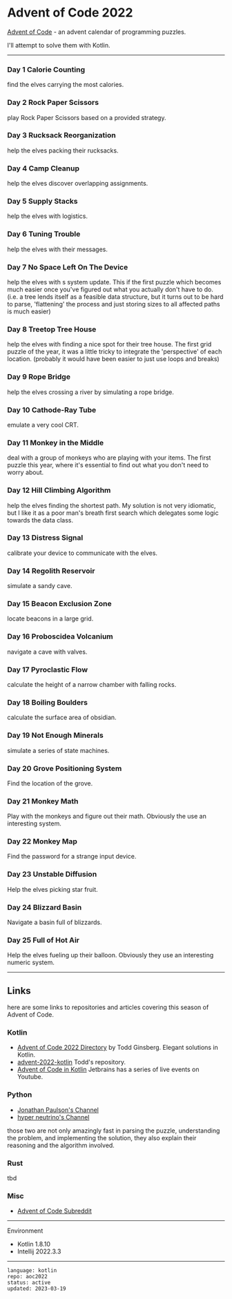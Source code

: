 # Advent of Code 2022

[Advent of Code] - an advent calendar of programming puzzles.

I'll attempt to solve them with Kotlin.

[Advent of Code]:https://adventofcode.com/2022 

---

### Day 1 Calorie Counting

find the elves carrying the most calories.

### Day 2 Rock Paper Scissors

play Rock Paper Scissors based on a provided strategy.

### Day 3 Rucksack Reorganization

help the elves packing their rucksacks.

### Day 4 Camp Cleanup

help the elves discover overlapping assignments.

### Day 5 Supply Stacks

help the elves with logistics.

### Day 6 Tuning Trouble

help the elves with their messages. 

### Day 7 No Space Left On The Device

help the elves with s system update. This if the first puzzle which becomes much easier once you've
figured out what you actually don't have to do. (i.e. a tree lends itself as a feasible data structure,
but it turns out to be hard to parse, 'flattening' the process and just storing sizes to all affected
paths is much easier)

### Day 8 Treetop Tree House

help the elves with finding a nice spot for their tree house. The first grid puzzle of the year, it
was a little tricky to integrate the 'perspective' of each location. (probably it would have been
easier to just use loops and breaks)

### Day 9 Rope Bridge

help the elves crossing a river by simulating a rope bridge.

### Day 10 Cathode-Ray Tube

emulate a very cool CRT.

### Day 11 Monkey in the Middle

deal with a group of monkeys who are playing with your items. The first puzzle this year, where it's 
essential to find out what you don't need to worry about.

### Day 12 Hill Climbing Algorithm

help the elves finding the shortest path. My solution is not very idiomatic, but I like it as
a poor man's breath first search which delegates some logic towards the data class.

### Day 13 Distress Signal

calibrate your device to communicate with the elves.

### Day 14 Regolith Reservoir

simulate a sandy cave.

### Day 15 Beacon Exclusion Zone

locate beacons in a large grid.

### Day 16 Proboscidea Volcanium

navigate a cave with valves.

### Day 17 Pyroclastic Flow

calculate the height of a narrow chamber with falling rocks.

### Day 18 Boiling Boulders

calculate the surface area of obsidian.

### Day 19 Not Enough Minerals

simulate a series of state machines. 

### Day 20 Grove Positioning System

Find the location of the grove.

### Day 21 Monkey Math

Play with the monkeys and figure out their math. Obviously the use an interesting system.

### Day 22 Monkey Map

Find the password for a strange input device.

### Day 23 Unstable Diffusion

Help the elves picking star fruit.

### Day 24 Blizzard Basin

Navigate a basin full of blizzards.

### Day 25 Full of Hot Air

Help the elves fueling up their balloon. Obviously they use an interesting numeric system.

---

## Links

here are some links to repositories and articles covering this season of Advent of Code.

### Kotlin

- [Advent of Code 2022 Directory](https://todd.ginsberg.com/post/advent-of-code/2022/) by Todd Ginsberg. Elegant solutions in Kotlin.
- [advent-2022-kotlin](https://github.com/tginsberg/advent-2022-kotlin) Todd's repository.
- [Advent of Code in Kotlin](https://www.youtube.com/playlist?list=PLlFc5cFwUnmwxQlKf8uWp-la8BVSTH47J) Jetbrains has a series of live events on Youtube.

### Python

- [Jonathan Paulson's Channel](https://www.youtube.com/channel/UCuWLIm0l4sDpEe28t41WITA)
- [hyper neutrino's Channel](https://www.youtube.com/@hyper-neutrino)

those two are not only amazingly fast in parsing the puzzle, understanding the problem, and implementing
the solution, they also explain their reasoning and the algorithm involved.

### Rust

tbd

### Misc

- [Advent of Code Subreddit](https://www.reddit.com/r/adventofcode/)

---

Environment

- Kotlin 1.8.10
- Intellij 2022.3.3

---

```
language: kotlin
repo: aoc2022
status: active
updated: 2023-03-19
```